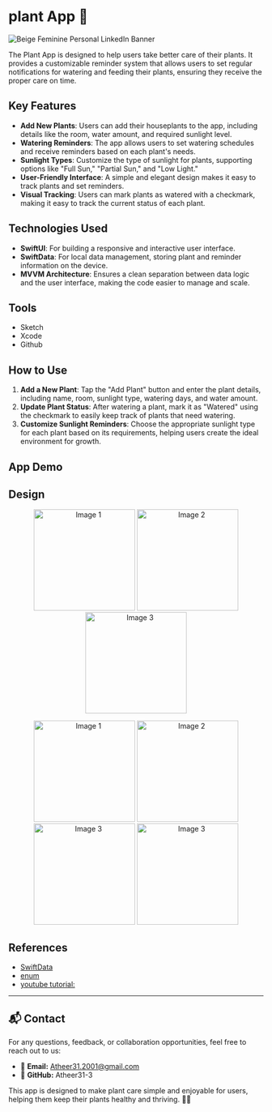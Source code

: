 # plant App 🌱

![Beige Feminine Personal LinkedIn Banner](https://github.com/user-attachments/assets/1a3e570d-2f51-4cc6-8f26-5504536cb890)


The Plant App is designed to help users take better care of their plants. It provides a customizable reminder system that allows users to set regular notifications for watering and feeding their plants, ensuring they receive the proper care on time.


## Key Features

- **Add New Plants**: Users can add their houseplants to the app, including details like the room, water amount, and required sunlight level.
- **Watering Reminders**: The app allows users to set watering schedules and receive reminders based on each plant's needs.
- **Sunlight Types**: Customize the type of sunlight for plants, supporting options like "Full Sun," "Partial Sun," and "Low Light."
- **User-Friendly Interface**: A simple and elegant design makes it easy to track plants and set reminders.
- **Visual Tracking**: Users can mark plants as watered with a checkmark, making it easy to track the current status of each plant.

## Technologies Used

- **SwiftUI**: For building a responsive and interactive user interface.
- **SwiftData**: For local data management, storing plant and reminder information on the device.
- **MVVM Architecture**: Ensures a clean separation between data logic and the user interface, making the code easier to manage and scale.

## Tools <a name="tools"></a>
* Sketch
* Xcode
* Github

## How to Use

1. **Add a New Plant**: Tap the "Add Plant" button and enter the plant details, including name, room, sunlight type, watering days, and water amount.
2. **Update Plant Status**: After watering a plant, mark it as "Watered" using the checkmark to easily keep track of plants that need watering.
3. **Customize Sunlight Reminders**: Choose the appropriate sunlight type for each plant based on its requirements, helping users create the ideal environment for growth.

## App Demo

## Design <a name="App-Design"></a>

<p align="center">
  <img src="https://github.com/user-attachments/assets/b29b2b60-e1bc-43e0-87be-5ee8e6f79306" alt="Image 1" width="200"/>
  <img src="https://github.com/user-attachments/assets/810c6a0f-caf9-45d0-bb45-07646ceae069" alt="Image 2" width="200"/>
  <img src="https://github.com/user-attachments/assets/1b07cfdd-1996-4358-81d6-bf7c7ae652ce" alt="Image 3" width="200"/>
</p>

<p align="center">
  <img src="https://github.com/user-attachments/assets/5f4a0646-cfc5-4b84-949f-5754b2a64683" alt="Image 1" width="200"/>
  <img src="https://github.com/user-attachments/assets/e1e8a835-4bde-47f8-9985-0c86de7d9155" alt="Image 2" width="200"/>
  <img src="https://github.com/user-attachments/assets/cce141e8-6093-42bc-aa14-5aec067defb2" alt="Image 3" width="200"/>
  <img src="https://github.com/user-attachments/assets/b8ab0e26-daf9-48f6-8a20-2961e485d534" alt="Image 3" width="200"/>
</p>

## References <a name="references"></a>
* [SwiftData](https://www.hackingwithswift.com/books/ios-swiftui/introduction-to-swiftdata-and-swiftui)
* [enum](https://www.hackingwithswift.com/read/0/14/enumerations)
* [youtube tutorial: ](https://www.youtube.com/watch?v=EPdivac0kwE)
---
## 📬 Contact

For any questions, feedback, or collaboration opportunities, feel free to reach out to us:

- 📧 **Email:** Atheer31.2001@gmail.com  
- 💼 **GitHub:** Atheer31-3

This app is designed to make plant care simple and enjoyable for users, helping them keep their plants healthy and thriving. 🌼🌿
